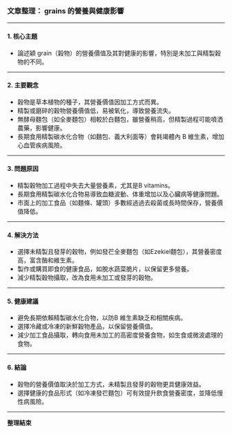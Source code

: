 ### 文章整理： grains 的營養與健康影響

---

#### 1. **核心主題**  
- 論述穎 grain（榖物）的營養價值及其對健康的影響，特別是未加工與精製穀物的不同。

---

#### 2. **主要觀念**  
- 穀物是草本植物的種子，其營養價值因加工方式而異。  
- 精製或磨碎的穀物營養價值低，易被氧化，導致營養流失。  
- 無酵母麵包（如全麥麵包）相較於白麵包，雖營養稍高，但精製過程可能噴洒農藥，影響健康。  
- 長期食用精製碳水化合物（如麵包、義大利面等）會耗竭體內 B 維生素，增加心血管疾病風險。

---

#### 3. **問題原因**  
- 精製穀物加工過程中失去大量營養素，尤其是B vitamins。  
- 長期食用精製碳水化合物易導致血糖波動、体重增加以及心臟病等健康問題。  
- 市面上的加工食品（如麵條、罐頭）多數經過過去殺菌或長時間保存，營養價值降低。

---

#### 4. **解決方法**  
- 選擇未精製且發芽的穀物，例如發芢全麥麵包（如Ezekiel麵包），其營養密度高，富含酶和維生素。  
- 製作或購買即食的健康食品，如脫水蔬菜脆片，以保留更多營養。  
- 減少精製穀物攝取，改為食用未加工或發芽的穀物。

---

#### 5. **健康建議**  
- 避免長期依賴精製碳水化合物，以防B 維生素缺乏和相關疾病。  
- 選擇冷藏或冷凍的新鮮穀物產品，以保留營養價值。  
- 減少加工食品攝取，轉向食用未加工的高密度營養食物，如生食或微波處理的食物。

---

#### 6. **結論**  
- 穀物的營養價值取決於加工方式，未精製且發芽的穀物更具健康效益。  
- 選擇健康的食品形式（如冷凍發芢麵包）可有效提升飲食營養密度，並降低慢性病風險。

---

**整理結束**
